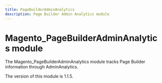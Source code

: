 ```yaml
---
title: PageBuilderAdminAnalytics
description: Page Builder Admin Analytics module
---
```


# Magento_PageBuilderAdminAnalytics module

The Magento_PageBuilderAdminAnalytics module tracks Page Builder information through AdminAnalytics.

<InlineAlert slots="text" />
The version of this module is 1.1.5.
